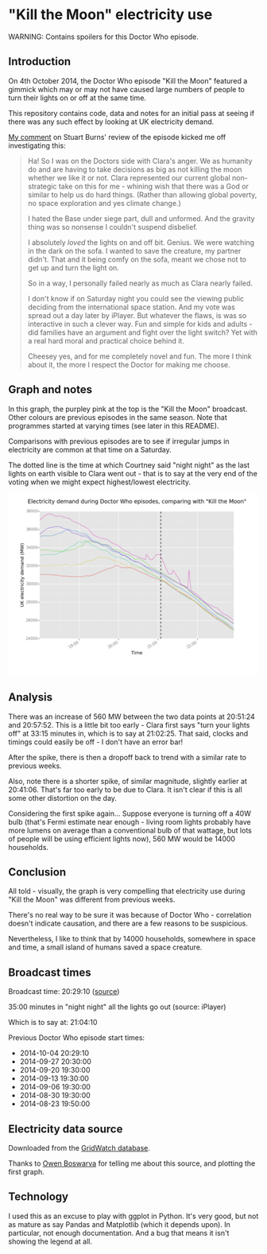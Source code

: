"Kill the Moon" electricity use
===============================

WARNING: Contains spoilers for this Doctor Who episode.


Introduction
------------

On 4th October 2014, the Doctor Who episode "Kill the Moon" featured a gimmick
which may or may not have caused large numbers of people to turn their lights
on or off at the same time.

This repository contains code, data and notes for an initial pass at
seeing if there was any such effect by looking at UK electricity demand.

[My comment](http://feelinglistless.blogspot.co.uk/2014/10/kill-moon.html#comment-1621665672)
on Stuart Burns' review of the episode kicked me off investigating this:

> Ha! So I was on the Doctors side with Clara's anger. We as humanity do and are
> having to take decisions as big as not killing the moon whether we like it or
> not. Clara represented our current global non-strategic take on this for me -
> whining wish that there was a God or similar to help us do hard things. (Rather
> than allowing global poverty, no space exploration and yes climate change.)
> 
> I hated the Base under siege part, dull and unformed. And the gravity thing was
> so nonsense I couldn't suspend disbelief.
> 
> I absolutely *loved* the lights on and off bit. Genius. We were watching in the
> dark on the sofa. I wanted to save the creature, my partner didn't. That and it
> being comfy on the sofa, meant we chose not to get up and turn the light on.
> 
> So in a way, I personally failed nearly as much as Clara nearly failed.
> 
> I don't know if on Saturday night you could see the viewing public deciding
> from the international space station. And my vote was spread out a day later by
> iPlayer. But whatever the flaws, is was so interactive in such a clever way.
> Fun and simple for kids and adults - did families have an argument and fight
> over the light switch? Yet with a real hard moral and practical choice behind
> it.
> 
> Cheesey yes, and for me completely novel and fun. The more I think about it,
> the more I respect the Doctor for making me choose.  


Graph and notes
---------------

In this graph, the purpley pink at the top is the "Kill the Moon" broadcast.
Other colours are previous episodes in the same season. Note that programmes
started at varying times (see later in this README).

Comparisons with previous episodes are to see if irregular jumps in electricity
are common at that time on a Saturday.

The dotted line is the time at which Courtney said "night night" as the last
lights on earth visible to Clara went out - that is to say at the very end of
the voting when we might expect highest/lowest electricity.

![Kill the Moon electricity graph](https://raw.githubusercontent.com/frabcus/kill-the-moon/master/out.png)


Analysis
--------

There was an increase of 560 MW between the two data points at 20:51:24 and
20:57:52. This is a little bit too early - Clara first says "turn your lights
off" at 33:15 minutes in, which is to say at 21:02:25. That said, clocks and
timings could easily be off - I don't have an error bar!

After the spike, there is then a dropoff back to trend with a similar rate to
previous weeks.

Also, note there is a shorter spike, of similar magnitude, slightly earlier at
20:41:06. That's far too early to be due to Clara. It isn't clear if this is
all some other distortion on the day.

Considering the first spike again... Suppose everyone is turning off a 40W bulb
(that's Fermi estimate near enough - living room lights probably have more
lumens on average than a conventional bulb of that wattage, but lots of people
will be using efficient lights now), 560 MW would be 14000 households.


Conclusion
----------

All told - visually, the graph is very compelling that electricity use during
"Kill the Moon" was different from previous weeks. 

There's no real way to be sure it was because of Doctor Who - correlation
doesn't indicate causation, and there are a few reasons to be suspicious.

Nevertheless, I like to think that by 14000 households, somewhere in space and
time, a small island of humans saved a space creature.


Broadcast times
---------------

Broadcast time: 20:29:10 ([source](http://twidw.doctorwhonews.net/listing.php?bdid=52388))

35:00 minutes in "night night" all the lights go out (source: iPlayer)

Which is to say at: 21:04:10

Previous Doctor Who episode start times:

* 2014-10-04 20:29:10
* 2014-09-27 20:30:00
* 2014-09-20 19:30:00
* 2014-09-13 19:30:00
* 2014-09-06 19:30:00
* 2014-08-30 19:30:00
* 2014-08-23 19:50:00


Electricity data source
-----------------------

Downloaded from the [GridWatch database](http://www.gridwatch.templar.co.uk/download.php).

Thanks to [Owen Boswarva](https://twitter.com/owenboswarva/status/519403407434866688) for
telling me about this source, and plotting the first graph.


Technology
----------

I used this as an excuse to play with ggplot in Python. It's very good, but not
as mature as say Pandas and Matplotlib (which it depends upon). In particular,
not enough documentation. And a bug that means it isn't showing the legend
at all.




